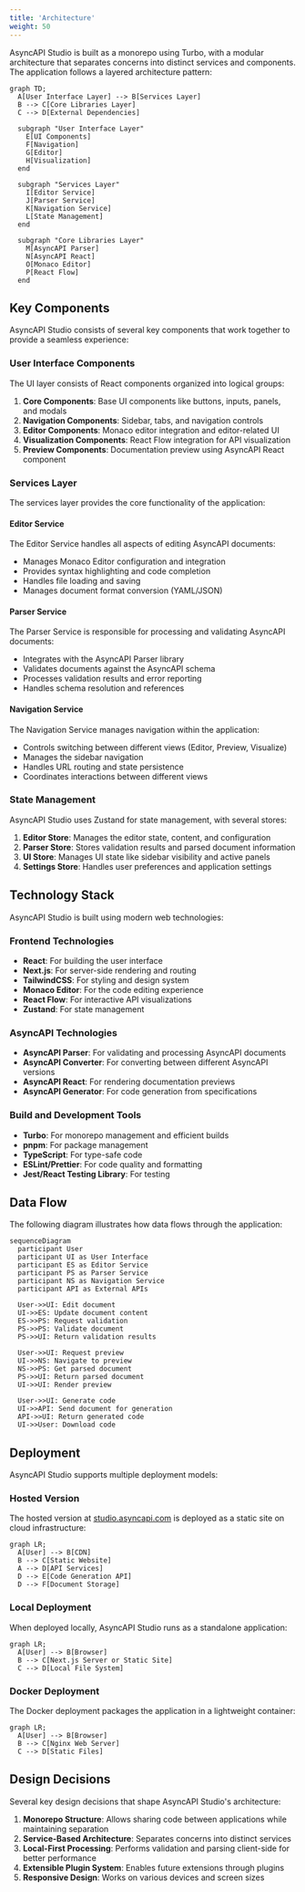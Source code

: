 ```yaml
---
title: 'Architecture'
weight: 50
---
```


AsyncAPI Studio is built as a monorepo using Turbo, with a modular architecture that separates concerns into distinct services and components. The application follows a layered architecture pattern:

```mermaid
graph TD;
  A[User Interface Layer] --> B[Services Layer]
  B --> C[Core Libraries Layer]
  C --> D[External Dependencies]
  
  subgraph "User Interface Layer"
    E[UI Components]
    F[Navigation]
    G[Editor]
    H[Visualization]
  end
  
  subgraph "Services Layer"
    I[Editor Service]
    J[Parser Service]
    K[Navigation Service]
    L[State Management]
  end
  
  subgraph "Core Libraries Layer"
    M[AsyncAPI Parser]
    N[AsyncAPI React]
    O[Monaco Editor]
    P[React Flow]
  end
```

## Key Components

AsyncAPI Studio consists of several key components that work together to provide a seamless experience:

### User Interface Components

The UI layer consists of React components organized into logical groups:

1. **Core Components**: Base UI components like buttons, inputs, panels, and modals
2. **Navigation Components**: Sidebar, tabs, and navigation controls
3. **Editor Components**: Monaco editor integration and editor-related UI
4. **Visualization Components**: React Flow integration for API visualization
5. **Preview Components**: Documentation preview using AsyncAPI React component

### Services Layer

The services layer provides the core functionality of the application:

#### Editor Service

The Editor Service handles all aspects of editing AsyncAPI documents:

- Manages Monaco Editor configuration and integration
- Provides syntax highlighting and code completion
- Handles file loading and saving
- Manages document format conversion (YAML/JSON)

#### Parser Service

The Parser Service is responsible for processing and validating AsyncAPI documents:

- Integrates with the AsyncAPI Parser library
- Validates documents against the AsyncAPI schema
- Processes validation results and error reporting
- Handles schema resolution and references

#### Navigation Service

The Navigation Service manages navigation within the application:

- Controls switching between different views (Editor, Preview, Visualize)
- Manages the sidebar navigation
- Handles URL routing and state persistence
- Coordinates interactions between different views

### State Management

AsyncAPI Studio uses Zustand for state management, with several stores:

1. **Editor Store**: Manages the editor state, content, and configuration
2. **Parser Store**: Stores validation results and parsed document information
3. **UI Store**: Manages UI state like sidebar visibility and active panels
4. **Settings Store**: Handles user preferences and application settings

## Technology Stack

AsyncAPI Studio is built using modern web technologies:

### Frontend Technologies

- **React**: For building the user interface
- **Next.js**: For server-side rendering and routing
- **TailwindCSS**: For styling and design system
- **Monaco Editor**: For the code editing experience
- **React Flow**: For interactive API visualizations
- **Zustand**: For state management

### AsyncAPI Technologies

- **AsyncAPI Parser**: For validating and processing AsyncAPI documents
- **AsyncAPI Converter**: For converting between different AsyncAPI versions
- **AsyncAPI React**: For rendering documentation previews
- **AsyncAPI Generator**: For code generation from specifications

### Build and Development Tools

- **Turbo**: For monorepo management and efficient builds
- **pnpm**: For package management
- **TypeScript**: For type-safe code
- **ESLint/Prettier**: For code quality and formatting
- **Jest/React Testing Library**: For testing

## Data Flow

The following diagram illustrates how data flows through the application:

```mermaid
sequenceDiagram
  participant User
  participant UI as User Interface
  participant ES as Editor Service
  participant PS as Parser Service
  participant NS as Navigation Service
  participant API as External APIs
  
  User->>UI: Edit document
  UI->>ES: Update document content
  ES->>PS: Request validation
  PS->>PS: Validate document
  PS->>UI: Return validation results
  
  User->>UI: Request preview
  UI->>NS: Navigate to preview
  NS->>PS: Get parsed document
  PS->>UI: Return parsed document
  UI->>UI: Render preview
  
  User->>UI: Generate code
  UI->>API: Send document for generation
  API->>UI: Return generated code
  UI->>User: Download code
```

## Deployment

AsyncAPI Studio supports multiple deployment models:

### Hosted Version

The hosted version at [studio.asyncapi.com](https://studio.asyncapi.com) is deployed as a static site on cloud infrastructure:

```mermaid
graph LR;
  A[User] --> B[CDN]
  B --> C[Static Website]
  A --> D[API Services]
  D --> E[Code Generation API]
  D --> F[Document Storage]
```

### Local Deployment

When deployed locally, AsyncAPI Studio runs as a standalone application:

```mermaid
graph LR;
  A[User] --> B[Browser]
  B --> C[Next.js Server or Static Site]
  C --> D[Local File System]
```

### Docker Deployment

The Docker deployment packages the application in a lightweight container:

```mermaid
graph LR;
  A[User] --> B[Browser]
  B --> C[Nginx Web Server]
  C --> D[Static Files]
```

## Design Decisions

Several key design decisions that shape AsyncAPI Studio's architecture:

1. **Monorepo Structure**: Allows sharing code between applications while maintaining separation
2. **Service-Based Architecture**: Separates concerns into distinct services
3. **Local-First Processing**: Performs validation and parsing client-side for better performance
4. **Extensible Plugin System**: Enables future extensions through plugins
5. **Responsive Design**: Works on various devices and screen sizes